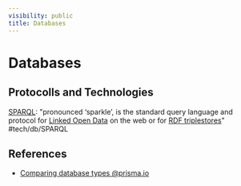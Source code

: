 ```yaml
---
visibility: public
title: Databases
---
```

# Databases

## Protocolls and Technologies

[SPARQL](https://en.wikipedia.org/wiki/SPARQL): "pronounced ‘sparkle’, is the standard query language and protocol for [Linked Open Data](https://www.ontotext.com/knowledgehub/fundamentals/linked-data-linked-open-data/) on the web or for [RDF triplestores](https://www.ontotext.com/knowledgehub/fundamentals/what-is-rdf-triplestore/)"  #tech/db/SPARQL


## References

- [Comparing database types @prisma.io](https://www.prisma.io/dataguide/intro/comparing-database-typesa)